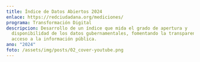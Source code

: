 ```yaml
---
title: Índice de Datos Abiertos 2024
enlace: https://redciudadana.org/mediciones/
programa: Transformación Digital
descripcion: Desarrollo de un índice que mida el grado de apertura y
  disponibilidad de los datos gubernamentales, fomentando la transparencia y el
  acceso a la información pública.
ano: "2024"
foto: /assets/img/posts/02_cover-youtube.png
---
```

